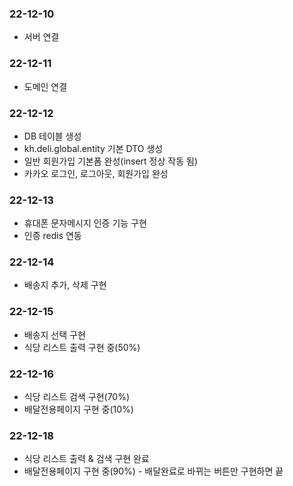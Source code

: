 ### 22-12-10
- 서버 연결
### 22-12-11
- 도메인 연결
### 22-12-12
- DB 테이블 생성
- kh.deli.global.entity 기본 DTO 생성
- 일반 회원가입 기본폼 완성(insert 정상 작동 됨)
- 카카오 로그인, 로그아웃, 회원가입 완성
### 22-12-13
- 휴대폰 문자메시지 인증 기능 구현
- 인증 redis 연동
### 22-12-14
- 배송지 추가, 삭제 구현
### 22-12-15
- 배송지 선택 구현
- 식당 리스트 출력 구현 중(50%)
### 22-12-16
- 식당 리스트 검색 구현(70%)
- 배달전용페이지 구현 중(10%)
### 22-12-18
- 식당 리스트 출력 & 검색 구현 완료
- 배달전용페이지 구현 중(90%) - 배달완료로 바뀌는 버튼만 구현하면 끝